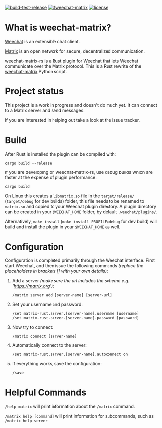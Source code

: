 [![build-test-release](https://github.com/poljar/weechat-matrix-rs/actions/workflows/release.yml/badge.svg?event=push)](https://github.com/poljar/weechat-matrix-rs/actions/workflows/release.yml)
[![#weechat-matrix](https://img.shields.io/badge/matrix-%23weechat--matrix:termina.org.uk-blue.svg?style=flat-square)](https://matrix.to/#/!twcBhHVdZlQWuuxBhN:termina.org.uk?via=termina.org.uk&via=matrix.org)
[![license](https://img.shields.io/badge/license-ISC-blue.svg?style=flat-square)](https://github.com/poljar/weechat-matrix-rs/blob/master/LICENSE)

# What is weechat-matrix?

[Weechat](https://weechat.org/) is an extensible chat client.

[Matrix](https://matrix.org/blog/home) is an open network for secure,
decentralized communication.

weechat-matrix-rs is a Rust plugin for Weechat that lets Weechat communicate
over the Matrix protocol. This is a Rust rewrite of the
[weechat-matrix](https://github.com/poljar/weechat-matrix) Python script.

# Project status

This project is a work in progress and doesn't do much yet. It can connect
to a Matrix server and send messages.

If you are interested in helping out take a look at the issue tracker.

# Build

After Rust is installed the plugin can be compiled with:

    cargo build --release

If you are developing on weechat-matrix-rs, use debug builds which are faster at the expense of plugin performance:

    cargo build

On Linux this creates a `libmatrix.so` file in the `target/release/` (`target/debug` for dev builds) folder, this
file needs to be renamed to `matrix.so` and copied to your Weechat plugin
directory. A plugin directory can be created in your `$WEECHAT_HOME` folder, by
default `.weechat/plugins/`.

Alternatively, `make install` (`make install PROFILE=debug` for dev build) will build and install the plugin in your
`$WEECHAT_HOME` as well.

# Configuration

Configuration is completed primarily through the Weechat interface. First start Weechat, and then issue the following commands _(replace the placeholders in brackets [] with your own details)_:

1. Add a server _(make sure the url includes the scheme e.g. 'https://matrix.org')_:

       /matrix server add [server-name] [server-url]

2. Set your username and password:

       /set matrix-rust.server.[server-name].username [username]
       /set matrix-rust.server.[server-name].password [password]

3. Now try to connect:

       /matrix connect [server-name]

4. Automatically connect to the server:

       /set matrix-rust.server.[server-name].autoconnect on

5. If everything works, save the configuration:

       /save


# Helpful Commands

`/help matrix` will print information about the `/matrix` command.

`/matrix help [command]` will print information for subcommands, such as `/matrix help server`
